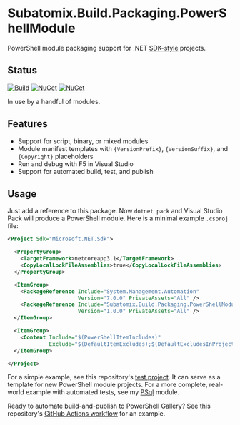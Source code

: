 # Subatomix.Build.Packaging.PowerShellModule

PowerShell module packaging support for .NET
[SDK-style](https://docs.microsoft.com/en-us/dotnet/core/tools/csproj)
projects.

## Status

[![Build](https://github.com/sharpjs/Subatomix.Build.Packaging.PowerShellModule/workflows/Build/badge.svg)](https://github.com/sharpjs/Subatomix.Build.Packaging.PowerShellModule/actions)
[![NuGet](https://img.shields.io/nuget/v/Subatomix.Build.Packaging.PowerShellModule.svg)](https://www.nuget.org/packages/Subatomix.Build.Packaging.PowerShellModule)
[![NuGet](https://img.shields.io/nuget/dt/Subatomix.Build.Packaging.PowerShellModule.svg)](https://www.nuget.org/packages/Subatomix.Build.Packaging.PowerShellModule)

In use by a handful of modules.

## Features

- Support for script, binary, or mixed modules
- Module manifest templates with `{VersionPrefix}`, `{VersionSuffix}`, and `{Copyright}` placeholders
- Run and debug with F5 in Visual Studio
- Support for automated build, test, and publish

## Usage

Just add a reference to this package.  Now `dotnet pack` and Visual Studio Pack
will produce a PowerShell module.  Here is a minimal example `.csproj` file:

```xml
<Project Sdk="Microsoft.NET.Sdk">

  <PropertyGroup>
    <TargetFramework>netcoreapp3.1</TargetFramework>
    <CopyLocalLockFileAssemblies>true</CopyLocalLockFileAssemblies>
  </PropertyGroup>

  <ItemGroup>
    <PackageReference Include="System.Management.Automation"
                      Version="7.0.0" PrivateAssets="All" />
    <PackageReference Include="Subatomix.Build.Packaging.PowerShellModule"
                      Version="1.0.0" PrivateAssets="All" />
  </ItemGroup>

  <ItemGroup>
    <Content Include="$(PowerShellItemIncludes)"
             Exclude="$(DefaultItemExcludes);$(DefaultExcludesInProjectFolder)" />
  </ItemGroup>

</Project>
```

For a simple example, see this repository's
[test project](https://github.com/sharpjs/Subatomix.Build.Packaging.PowerShellModule/tree/master/test).
It can serve as a template for new PowerShell module projects.
For a more complete, real-world example with automated tests, see my
[PSql](https://github.com/sharpjs/PSql) module.

Ready to automate build-and-publish to PowerShell Gallery?  See this repository's
[GitHub Actions workflow](https://github.com/sharpjs/Subatomix.Build.Packaging.PowerShellModule/blob/master/.github/workflows/build.yaml)
for an example.
